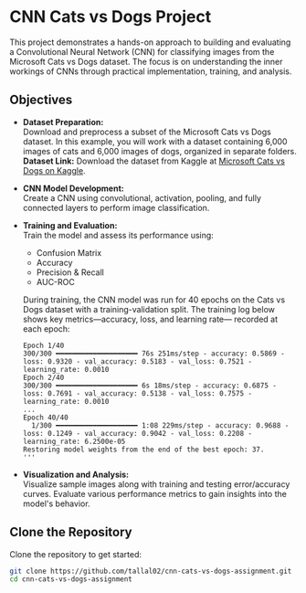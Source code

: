 # CNN Cats vs Dogs Project

This project demonstrates a hands-on approach to building and evaluating a Convolutional Neural Network (CNN) for classifying images from the Microsoft Cats vs Dogs dataset. The focus is on understanding the inner workings of CNNs through practical implementation, training, and analysis.

## Objectives

- **Dataset Preparation:**  
  Download and preprocess a subset of the Microsoft Cats vs Dogs dataset. In this example, you will work with a dataset containing 6,000 images of cats and 6,000 images of dogs, organized in separate folders.  
  **Dataset Link:** Download the dataset from Kaggle at [Microsoft Cats vs Dogs on Kaggle](https://www.kaggle.com/datasets/shaunthesheep/microsoft-catsvsdogs-dataset).

- **CNN Model Development:**  
  Create a CNN using convolutional, activation, pooling, and fully connected layers to perform image classification.

- **Training and Evaluation:**  
  Train the model and assess its performance using:
  - Confusion Matrix
  - Accuracy
  - Precision & Recall
  - AUC-ROC

  During training, the CNN model was run for 40 epochs on the Cats vs Dogs dataset with a training-validation split. The training log below shows key metrics—accuracy, loss, and learning rate—     recorded at each epoch:

  ```plaintext
  Epoch 1/40
  300/300 ━━━━━━━━━━━━━━━━━━━━ 76s 251ms/step - accuracy: 0.5869 - loss: 0.9320 - val_accuracy: 0.5183 - val_loss: 0.7521 - learning_rate: 0.0010
  Epoch 2/40
  300/300 ━━━━━━━━━━━━━━━━━━━━ 6s 18ms/step - accuracy: 0.6875 - loss: 0.7691 - val_accuracy: 0.5138 - val_loss: 0.7575 - learning_rate: 0.0010
  ...
  Epoch 40/40
    1/300 ━━━━━━━━━━━━━━━━━━━━ 1:08 229ms/step - accuracy: 0.9688 - loss: 0.1249 - val_accuracy: 0.9042 - val_loss: 0.2208 - learning_rate: 6.2500e-05
  Restoring model weights from the end of the best epoch: 37.
  '''

- **Visualization and Analysis:**  
  Visualize sample images along with training and testing error/accuracy curves. Evaluate various performance metrics to gain insights into the model's behavior.

## Clone the Repository

Clone the repository to get started:

```bash
git clone https://github.com/tallal02/cnn-cats-vs-dogs-assignment.git
cd cnn-cats-vs-dogs-assignment
